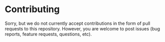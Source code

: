 <!--
Copyright (C) 2024 Mitsubishi Electric Research Laboratories (MERL)

SPDX-License-Identifier: AGPL-3.0-or-later
-->
# Contributing

Sorry, but we do not currently accept contributions in the form of pull requests to this repository. However, you are welcome to post issues (bug reports, feature requests, questions, etc).
